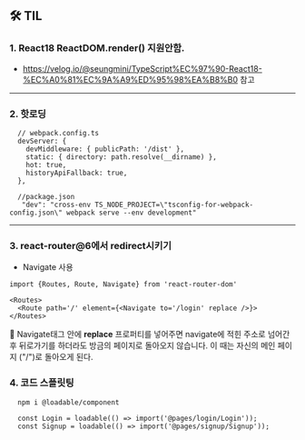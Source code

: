 ## 🛠 TIL

### 1. React18 ReactDOM.render() 지원안함.

- https://velog.io/@seungmini/TypeScript%EC%97%90-React18-%EC%A0%81%EC%9A%A9%ED%95%98%EA%B8%B0 참고

---

### 2. 핫로딩

```
  // webpack.config.ts
  devServer: {
    devMiddleware: { publicPath: '/dist' },
    static: { directory: path.resolve(__dirname) },
    hot: true,
    historyApiFallback: true,
  },

  //package.json
   "dev": "cross-env TS_NODE_PROJECT=\"tsconfig-for-webpack-config.json\" webpack serve --env development"
```

---

### 3. react-router@6에서 redirect시키기

- Navigate 사용

```
import {Routes, Route, Navigate} from 'react-router-dom'

<Routes>
  <Route path='/' element={<Navigate to='/login' replace />}>
</Routes>
```

📄 Navigate태그 안에 **replace** 프로퍼티를 넣어주면 navigate에 적힌 주소로 넘어간 후 뒤로가기를 하더라도 방금의 페이지로 돌아오지 않습니다. 이 때는 자신의 메인 페이지 ("/")로 돌아오게 된다.

### 4. 코드 스플릿팅

```
  npm i @loadable/component

  const Login = loadable(() => import('@pages/login/Login'));
  const Signup = loadable(() => import('@pages/signup/Signup'));
```
